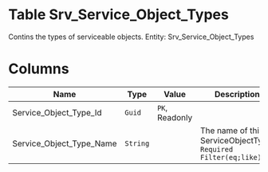 # Table Srv_Service_Object_Types

Contins the types of serviceable objects. Entity: Srv_Service_Object_Types

# Columns

| Name | Type | Value | Description |
| - | - | - | --- |
|Service_Object_Type_Id|`Guid`|`PK`, Readonly||
|Service_Object_Type_Name|`String`||The name of this ServiceObjectType. `Required` `Filter(eq;like)` |
